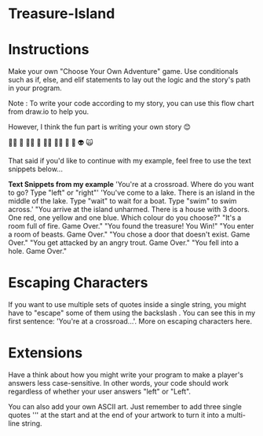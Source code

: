 # Treasure-Island

# Instructions
Make your own "Choose Your Own Adventure" game. Use conditionals such as if, else, and elif statements to lay out the logic and the story's path in your program.

Note : To write your code according to my story, you can use this flow chart from draw.io to help you.

However, I think the fun part is writing your own story 😊

🧞‍♂️ 🐊 🧙‍♂️ 🧟 🧚‍♂️ 🧝‍♂️ 🥷 🤖 👽 🙀

That said if you'd like to continue with my example, feel free to use the text snippets below...

**Text Snippets from my example**
'You\'re at a crossroad. Where do you want to go? Type "left" or "right"'
'You\'ve come to a lake. There is an island in the middle of the lake. Type "wait" to wait for a boat. Type "swim" to swim across.'
"You arrive at the island unharmed. There is a house with 3 doors. One red, one yellow and one blue. Which colour do you choose?"
"It's a room full of fire. Game Over."
"You found the treasure! You Win!"
"You enter a room of beasts. Game Over."
"You chose a door that doesn't exist. Game Over."
"You get attacked by an angry trout. Game Over."
"You fell into a hole. Game Over."

# Escaping Characters
If you want to use multiple sets of quotes inside a single string, you might have to "escape" some of them using the backslash \. You can see this in my first sentence: 'You\'re at a crossroad...'. More on escaping characters here.

# Extensions
Have a think about how you might write your program to make a player's answers less case-sensitive. In other words, your code should work regardless of whether your user answers "left" or "Left".

You can also add your own ASCII art. Just remember to add three single quotes ''' at the start and at the end of your artwork to turn it into a multi-line string.

